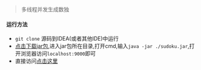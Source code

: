> 多线程并发生成数独

#### 运行方法
- `git clone` 源码到IDEA(或者其他IDE)中运行
- [点击下载jar包](./src/main/resources/static/sudoku.jar),进入jar包所在目录,打开cmd,输入`java -jar ./sudoku.jar`,打开浏览器访问`localhost:9000`即可
- 直接访问[点击这里](http://43.138.171.179:9000/)
